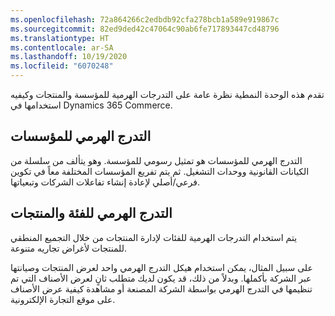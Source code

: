 ```yaml
---
ms.openlocfilehash: 72a864266c2edbdb92cfa278bcb1a589e919867c
ms.sourcegitcommit: 82ed9ded42c47064c90ab6fe717893447cd48796
ms.translationtype: HT
ms.contentlocale: ar-SA
ms.lasthandoff: 10/19/2020
ms.locfileid: "6070248"
---
```

تقدم هذه الوحدة النمطية نظرة عامة على التدرجات الهرمية للمؤسسة والمنتجات وكيفيه استخدامها في Dynamics 365 Commerce. 

## <a name="organization-hierarchy"></a>التدرج الهرمي للمؤسسات
التدرج الهرمي للمؤسسات هو تمثيل رسومي للمؤسسة. وهو يتألف من سلسلة من الكيانات القانونية ووحدات التشغيل. ثم يتم تفريع المؤسسات المختلفة معاً في تكوين فرعي/أصلي لإعادة إنشاء تفاعلات الشركات وتبعياتها. 

## <a name="category-and-product-hierarchies"></a>التدرج الهرمي للفئة والمنتجات
يتم استخدام التدرجات الهرمية للفئات لإدارة المنتجات من خلال التجميع المنطقي للمنتجات لأغراض تجاريه متنوعة. 

على سبيل المثال، يمكن استخدام هيكل التدرج الهرمي واحد لعرض المنتجات وصيانتها عبر الشركة بأكملها. وبدلاً من ذلك، قد يكون لديك متطلب ثانٍ لعرض الأصناف التي تم تنظيمها في التدرج الهرمي بواسطة الشركة المصنعة أو مشاهدة كيفية عرض الأصناف على موقع التجارة الإلكترونية. 

